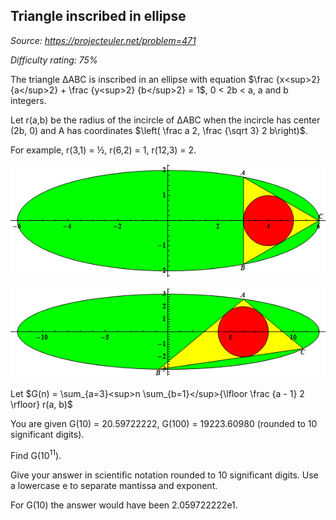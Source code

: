 Triangle inscribed in ellipse
-----------------------------

*Source: https://projecteuler.net/problem=471*


*Difficulty rating: 75%*

The triangle ΔABC is inscribed in an ellipse with equation \$\\frac
{x\<sup>2} {a\</sup>2} + \\frac {y\<sup>2} {b\</sup>2} = 1\$, 0 \< 2b \< a, a and b
integers.

Let r(a,b) be the radius of the incircle of ΔABC when the incircle has
center (2b, 0) and A has coordinates \$\\left( \\frac a 2, \\frac
{\\sqrt 3} 2 b\\right)\$.

For example, r(3,1) = ½, r(6,2) = 1, r(12,3) = 2.

![p471-triangle-inscribed-in-ellipse-1.png](img/p471-triangle-inscribed-in-ellipse-1.png)

![p471-triangle-inscribed-in-ellipse-2.png](img/p471-triangle-inscribed-in-ellipse-2.png)

Let \$G(n) = \\sum\_{a=3}\<sup>n \\sum\_{b=1}\</sup>{\\lfloor \\frac {a - 1} 2
\\rfloor} r(a, b)\$

You are given G(10) = 20.59722222, G(100) = 19223.60980 (rounded to 10
significant digits).

Find G(10<sup>11</sup>).

Give your answer in scientific notation rounded to 10 significant
digits. Use a lowercase e to separate mantissa and exponent.

For G(10) the answer would have been 2.059722222e1.
